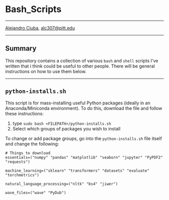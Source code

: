 # Bash_Scripts
***
[Alejandro Ciuba](https://alejandrociuba.github.io), alc307@pitt.edu
***
## Summary
This repository contains a collection of various `bash` and `shell` scripts I've written that i think could be useful to other people. There will be general instructions on how to use them below.
***
## `python-installs.sh`
This script is for mass-installing useful Python packages (ideally in an Anaconda/Miniconda environment). To do this, download the file and follow these instructions:

1. type `sudo bash <FILEPATH>/python-installs.sh`
2. Select which groups of packages you wish to install

To change or add package groups, go into the `python-installs.sh` file itself and change the following:
```
# Things to download
essentials=("numpy" "pandas" "matplotlib" "seaborn" "jupyter" "PyPDF2" "requests")

machine_learning=("sklearn" "transformers" "datasets" "evaluate" "torchmetrics")

natural_language_processing=("nltk" "bs4" "jiwer")

wave_files=("wave" "PyDub")
```